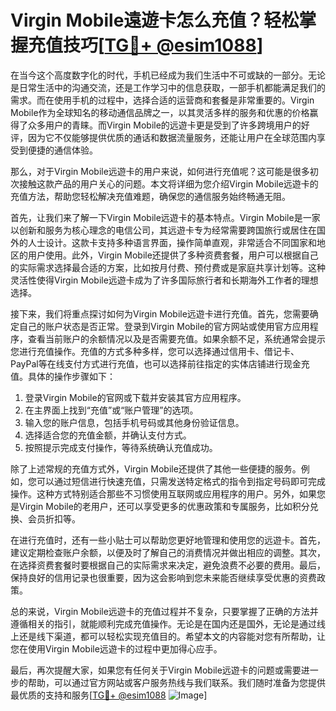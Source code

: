 # Virgin Mobile遠遊卡怎么充值？轻松掌握充值技巧[[TG💪+ @esim1088](https://t.me/s/esim1088)]

在当今这个高度数字化的时代，手机已经成为我们生活中不可或缺的一部分。无论是日常生活中的沟通交流，还是工作学习中的信息获取，一部手机都能满足我们的需求。而在使用手机的过程中，选择合适的运营商和套餐是非常重要的。Virgin Mobile作为全球知名的移动通信品牌之一，以其灵活多样的服务和优惠的价格赢得了众多用户的青睐。而Virgin Mobile的远遊卡更是受到了许多跨境用户的好评，因为它不仅能够提供优质的通话和数据流量服务，还能让用户在全球范围内享受到便捷的通信体验。

那么，对于Virgin Mobile远遊卡的用户来说，如何进行充值呢？这可能是很多初次接触这款产品的用户关心的问题。本文将详细为您介绍Virgin Mobile远遊卡的充值方法，帮助您轻松解决充值难题，确保您的通信服务始终畅通无阻。

首先，让我们来了解一下Virgin Mobile远遊卡的基本特点。Virgin Mobile是一家以创新和服务为核心理念的电信公司，其远遊卡专为经常需要跨国旅行或居住在国外的人士设计。这款卡支持多种语言界面，操作简单直观，非常适合不同国家和地区的用户使用。此外，Virgin Mobile还提供了多种资费套餐，用户可以根据自己的实际需求选择最合适的方案，比如按月付费、预付费或是家庭共享计划等。这种灵活性使得Virgin Mobile远遊卡成为了许多国际旅行者和长期海外工作者的理想选择。

接下来，我们将重点探讨如何为Virgin Mobile远遊卡进行充值。首先，您需要确定自己的账户状态是否正常。登录到Virgin Mobile的官方网站或使用官方应用程序，查看当前账户的余额情况以及是否需要充值。如果余额不足，系统通常会提示您进行充值操作。充值的方式多种多样，您可以选择通过信用卡、借记卡、PayPal等在线支付方式进行充值，也可以选择前往指定的实体店铺进行现金充值。具体的操作步骤如下：

1. 登录Virgin Mobile的官网或下载并安装其官方应用程序。
2. 在主界面上找到“充值”或“账户管理”的选项。
3. 输入您的账户信息，包括手机号码或其他身份验证信息。
4. 选择适合您的充值金额，并确认支付方式。
5. 按照提示完成支付操作，等待系统确认充值成功。

除了上述常规的充值方式外，Virgin Mobile还提供了其他一些便捷的服务。例如，您可以通过短信进行快速充值，只需发送特定格式的指令到指定号码即可完成操作。这种方式特别适合那些不习惯使用互联网或应用程序的用户。另外，如果您是Virgin Mobile的老用户，还可以享受更多的优惠政策和专属服务，比如积分兑换、会员折扣等。

在进行充值时，还有一些小贴士可以帮助您更好地管理和使用您的远遊卡。首先，建议定期检查账户余额，以便及时了解自己的消费情况并做出相应的调整。其次，在选择资费套餐时要根据自己的实际需求来决定，避免浪费不必要的费用。最后，保持良好的信用记录也很重要，因为这会影响到您未来能否继续享受优惠的资费政策。

总的来说，Virgin Mobile远遊卡的充值过程并不复杂，只要掌握了正确的方法并遵循相关的指引，就能顺利完成充值操作。无论是在国内还是国外，无论是通过线上还是线下渠道，都可以轻松实现充值目的。希望本文的内容能对您有所帮助，让您在使用Virgin Mobile远遊卡的过程中更加得心应手。

最后，再次提醒大家，如果您有任何关于Virgin Mobile远遊卡的问题或需要进一步的帮助，可以通过官方网站或客户服务热线与我们联系。我们随时准备为您提供最优质的支持和服务[[TG💪+ @esim1088](https://t.me/s/esim1088) ![Image](https://i.postimg.cc/4NQfJmqS/Snipaste-2025-05-13-00-14-12.png)]